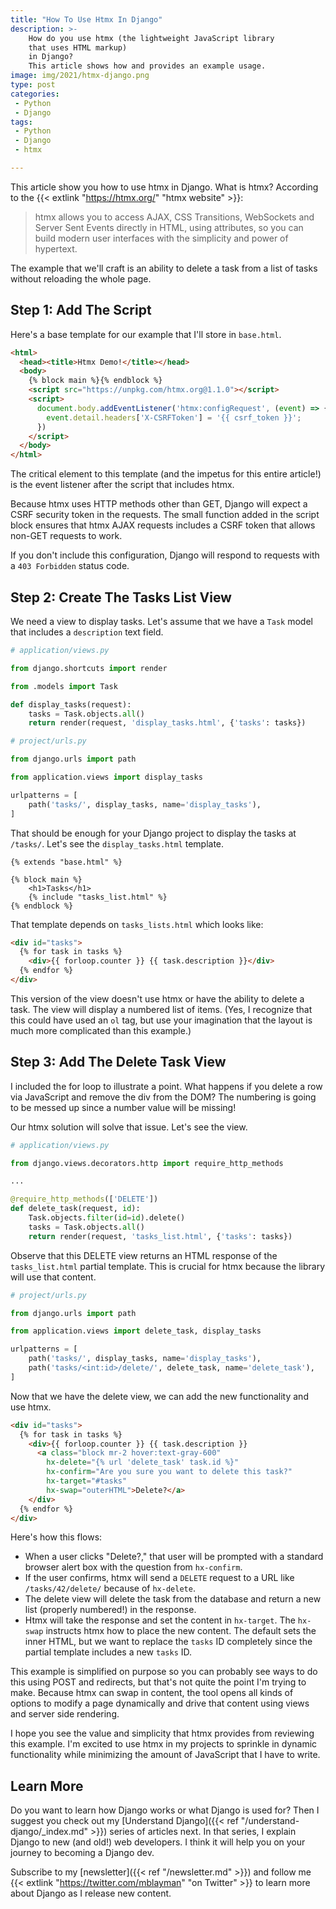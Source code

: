 ```yaml
---
title: "How To Use Htmx In Django"
description: >-
    How do you use htmx (the lightweight JavaScript library
    that uses HTML markup)
    in Django?
    This article shows how and provides an example usage.
image: img/2021/htmx-django.png
type: post
categories:
 - Python
 - Django
tags:
 - Python
 - Django
 - htmx

---
```


This article show you
how to use htmx in Django.
What is htmx?
According to the {{< extlink "https://htmx.org/" "htmx website" >}}:

> htmx allows you to access AJAX, CSS Transitions, WebSockets
and Server Sent Events directly in HTML, using attributes,
so you can build modern user interfaces with the simplicity
and power of hypertext.

The example that we'll craft
is an ability to delete a task
from a list of tasks
without reloading the whole page.

## Step 1: Add The Script

Here's a base template
for our example
that I'll store in `base.html`.

```html
<html>
  <head><title>Htmx Demo!</title></head>
  <body>
    {% block main %}{% endblock %}
    <script src="https://unpkg.com/htmx.org@1.1.0"></script>
    <script>
      document.body.addEventListener('htmx:configRequest', (event) => {
        event.detail.headers['X-CSRFToken'] = '{{ csrf_token }}';
      })
    </script>
  </body>
</html>
```

The critical element to this template
(and the impetus for this entire article!)
is the event listener
after the script that includes htmx.

Because htmx uses HTTP methods other
than GET,
Django will expect a CSRF security token
in the requests.
The small function added
in the script block ensures
that htmx AJAX requests
includes a CSRF token
that allows non-GET requests
to work.

If you don't include this configuration,
Django will respond to requests
with a `403 Forbidden` status code.

## Step 2: Create The Tasks List View

We need a view to display tasks.
Let's assume that we have a `Task` model
that includes a `description` text field.

```python
# application/views.py

from django.shortcuts import render

from .models import Task

def display_tasks(request):
    tasks = Task.objects.all()
    return render(request, 'display_tasks.html', {'tasks': tasks})
```

```python
# project/urls.py

from django.urls import path

from application.views import display_tasks

urlpatterns = [
    path('tasks/', display_tasks, name='display_tasks'),
]
```

That should be enough
for your Django project
to display the tasks at `/tasks/`.
Let's see the `display_tasks.html` template.

```django
{% extends "base.html" %}

{% block main %}
    <h1>Tasks</h1>
    {% include "tasks_list.html" %}
{% endblock %}
```

That template depends on `tasks_lists.html`
which looks like:

```html
<div id="tasks">
  {% for task in tasks %}
    <div>{{ forloop.counter }} {{ task.description }}</div>
  {% endfor %}
</div>
```

This version of the view doesn't use htmx
or have the ability
to delete a task.
The view will display a numbered list
of items.
(Yes,
I recognize that this could have used an `ol` tag,
but use your imagination
that the layout is much more complicated
than this example.)

## Step 3: Add The Delete Task View

I included the for loop to illustrate a point.
What happens if you delete a row
via JavaScript
and remove the div from the DOM?
The numbering is going to be messed up
since a number value will be missing!

Our htmx solution will solve that issue.
Let's see the view.

```python
# application/views.py

from django.views.decorators.http import require_http_methods

...

@require_http_methods(['DELETE'])
def delete_task(request, id):
    Task.objects.filter(id=id).delete()
    tasks = Task.objects.all()
    return render(request, 'tasks_list.html', {'tasks': tasks})
```

Observe that this DELETE view returns an HTML response
of the `tasks_list.html` partial template.
This is crucial for htmx
because the library will use that content.

```python
# project/urls.py

from django.urls import path

from application.views import delete_task, display_tasks

urlpatterns = [
    path('tasks/', display_tasks, name='display_tasks'),
    path('tasks/<int:id>/delete/', delete_task, name='delete_task'),
]
```

Now that we have the delete view,
we can add the new functionality
and use htmx.

```html
<div id="tasks">
  {% for task in tasks %}
    <div>{{ forloop.counter }} {{ task.description }}
      <a class="block mr-2 hover:text-gray-600"
        hx-delete="{% url 'delete_task' task.id %}"
        hx-confirm="Are you sure you want to delete this task?"
        hx-target="#tasks"
        hx-swap="outerHTML">Delete?</a>
    </div>
  {% endfor %}
</div>
```

Here's how this flows:

* When a user clicks "Delete?," that user will be prompted
    with a standard browser alert box
    with the question from `hx-confirm`.
* If the user confirms,
    htmx will send a `DELETE` request
    to a URL like `/tasks/42/delete/`
    because of `hx-delete`.
* The delete view will delete the task
    from the database
    and return a new list (properly numbered!)
    in the response.
* Htmx will take the response
    and set the content
    in `hx-target`.
    The `hx-swap` instructs htmx how to place the new content.
    The default sets the inner HTML,
    but we want to replace the `tasks` ID completely
    since the partial template
    includes a new `tasks` ID.

This example is simplified
on purpose
so you can probably see ways
to do this using POST
and redirects,
but that's not quite the point
I'm trying to make.
Because htmx can swap
in content,
the tool opens all kinds
of options
to modify a page dynamically
and drive that content using views
and server side rendering.

I hope you see the value and simplicity
that htmx provides
from reviewing this example.
I'm excited to use htmx
in my projects
to sprinkle in dynamic functionality
while minimizing the amount of JavaScript
that I have to write.

## Learn More

Do you want to learn how Django works
or what Django is used for?
Then I suggest you check out my
[Understand Django]({{< ref "/understand-django/_index.md" >}})
series of articles next.
In that series,
I explain Django
to new (and old!) web developers.
I think it will help you
on your journey to becoming a Django dev.

Subscribe to my [newsletter]({{< ref "/newsletter.md" >}})
and follow me
{{< extlink "https://twitter.com/mblayman" "on Twitter" >}}
to learn more about Django
as I release new content.
